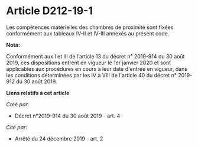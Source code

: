 # Article D212-19-1

Les compétences matérielles des chambres de proximité sont fixées conformément aux tableaux IV-II et IV-III annexés au
présent code.

**Nota:**

Conformément aux I et III de l’article 13 du décret n° 2019-914 du 30 août 2019, ces dispositions entrent en vigueur le 1er
janvier 2020 et sont applicables aux procédures en cours à leur date d'entrée en vigueur, dans les conditions déterminées par
les IV à VIII de l'article 40 du décret n° 2019-912 du 30 août 2019.

**Liens relatifs à cet article**

_Créé par_:

  - Décret n°2019-914 du 30 août 2019 - art. 4

_Cité par_:

  - Arrêté du 24 décembre 2019 - art. 2
